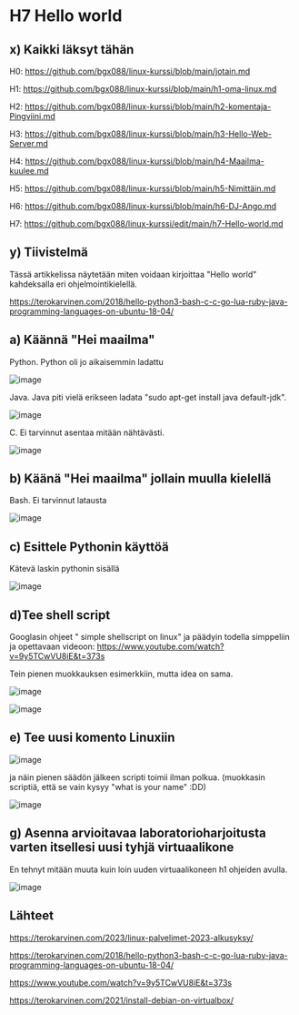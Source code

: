 # H7 Hello world

## x) Kaikki läksyt tähän

H0: https://github.com/bgx088/linux-kurssi/blob/main/jotain.md

H1: https://github.com/bgx088/linux-kurssi/blob/main/h1-oma-linux.md

H2: https://github.com/bgx088/linux-kurssi/blob/main/h2-komentaja-Pingviini.md

H3: https://github.com/bgx088/linux-kurssi/blob/main/h3-Hello-Web-Server.md

H4: https://github.com/bgx088/linux-kurssi/blob/main/h4-Maailma-kuulee.md

H5: https://github.com/bgx088/linux-kurssi/blob/main/h5-Nimittäin.md

H6: https://github.com/bgx088/linux-kurssi/blob/main/h6-DJ-Ango.md

H7: https://github.com/bgx088/linux-kurssi/edit/main/h7-Hello-world.md

## y) Tiivistelmä

Tässä artikkelissa näytetään miten voidaan kirjoittaa "Hello world" kahdeksalla eri ohjelmointikielellä.

https://terokarvinen.com/2018/hello-python3-bash-c-c-go-lua-ruby-java-programming-languages-on-ubuntu-18-04/

## a) Käännä "Hei maailma"

Python. Python oli jo aikaisemmin ladattu

![image](https://github.com/bgx088/linux-kurssi/assets/143337810/49420d75-e8e8-479b-8ad7-cb7640c1031c)

Java. Java piti vielä erikseen ladata "sudo apt-get install java default-jdk".

![image](https://github.com/bgx088/linux-kurssi/assets/143337810/3a6e207d-56eb-43e4-acf0-8c0b7448b918)

C. Ei tarvinnut asentaa mitään nähtävästi. 

![image](https://github.com/bgx088/linux-kurssi/assets/143337810/15273017-0ff5-40c7-9486-dbe71843a475)

## b) Käänä "Hei maailma" jollain muulla kielellä

Bash. Ei tarvinnut latausta

![image](https://github.com/bgx088/linux-kurssi/assets/143337810/b828b72f-81ee-4e61-abf0-73ad96d98679)


## c) Esittele Pythonin käyttöä

Kätevä laskin pythonin sisällä 

![image](https://github.com/bgx088/linux-kurssi/assets/143337810/f037bbe0-7a71-4446-8be6-e8725c47bc26)

## d)Tee shell script

Googlasin ohjeet " simple shellscript on linux" ja päädyin todella simppeliin ja opettavaan videoon: https://www.youtube.com/watch?v=9y5TCwVU8iE&t=373s 

Tein pienen muokkauksen esimerkkiin, mutta idea on sama.

![image](https://github.com/bgx088/linux-kurssi/assets/143337810/8e15c2bc-fd53-441e-9295-05daf0fb05e1)


![image](https://github.com/bgx088/linux-kurssi/assets/143337810/bfe3eb70-7669-4a71-931a-0aabdeddb193)

## e) Tee uusi komento Linuxiin

![image](https://github.com/bgx088/linux-kurssi/assets/143337810/ab34199b-546c-41f2-984c-46d2ef46c7f5)

ja näin pienen säädön jälkeen scripti toimii ilman polkua. (muokkasin scriptiä, että se vain kysyy "what is your name" :DD)

![image](https://github.com/bgx088/linux-kurssi/assets/143337810/584e2768-152f-438a-a708-593ae0f9ec1f)


## g) Asenna arvioitavaa laboratorioharjoitusta varten itsellesi uusi tyhjä virtuaalikone

En tehnyt mitään muuta kuin loin uuden virtuaalikoneen h1 ohjeiden avulla.

![image](https://github.com/bgx088/linux-kurssi/assets/143337810/1a40c314-6a53-4e57-a1b6-b3cfdafa4a68)

## Lähteet 

https://terokarvinen.com/2023/linux-palvelimet-2023-alkusyksy/

https://terokarvinen.com/2018/hello-python3-bash-c-c-go-lua-ruby-java-programming-languages-on-ubuntu-18-04/

https://www.youtube.com/watch?v=9y5TCwVU8iE&t=373s 

https://terokarvinen.com/2021/install-debian-on-virtualbox/








